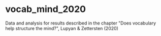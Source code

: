 # vocab_mind_2020
Data and analysis for results described in the chapter "Does vocabulary help structure the mind?", Lupyan &amp; Zettersten (2020)
